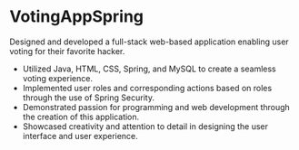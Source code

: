 # VotingAppSpring
Designed and developed a full-stack web-based application enabling user voting for their favorite hacker.
- Utilized Java, HTML, CSS, Spring, and MySQL to create a seamless voting experience.
- Implemented user roles and corresponding actions based on roles through the use of Spring Security.
- Demonstrated passion for programming and web development through the creation of this application.
- Showcased creativity and attention to detail in designing the user interface and user experience.
